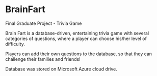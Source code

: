 # BrainFart
Final Graduate Project - Trivia Game

Brain Fart is a database-driven, entertaining trivia game with several categories of questions, where a player can 
choose his/her level of difficulty. 

Players can add their own questions to the database, so that they can challenge their families and friends! 

Database was stored on Microsoft Azure cloud drive.  
